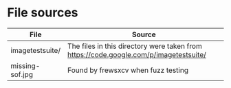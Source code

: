 # File sources
File              | Source
------------------| ------
imagetestsuite/   | The files in this directory were taken from https://code.google.com/p/imagetestsuite/
missing-sof.jpg   | Found by frewsxcv when fuzz testing

